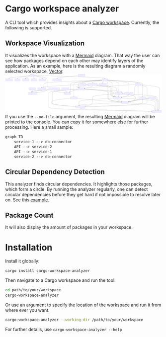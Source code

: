 # Cargo workspace analyzer

A CLI tool which provides insights about
a [Cargo workspace](https://doc.rust-lang.org/book/ch14-03-cargo-workspaces.html). Currently, the following is
supported.

## Workspace Visualization

It visualizes the workspace with a [Mermaid](https://mermaid.js.org/) diagram. That way the user can see how packages
depend on each other may identify layers of the application. As an example, here is the resulting diagram a randomly
selected workspace, [Vector](https://github.com/vectordotdev/vector).
<img src="examples/vector.svg">
If you use the `--no-file` argument, the resulting [Mermaid](https://mermaid.js.org/) diagram will be printed to the
console. You can copy it for somewhere else for further processing. Here a small sample:

```
graph TD
    service-1 --> db-connector
    API --> service-2
    API --> service-1
    service-2 --> db-connector
```

## Circular Dependency Detection

This analyzer finds circular dependencies. It highlights those packages, which form a circle. By running the analyzer
regularly, one can detect circular dependencies before they get hard if not impossible to resolve later on.
See
this [example](https://www.mermaidchart.com/raw/35c87214-1aea-46a9-b633-8fd3bd4f90ad?theme=light&version=v0.1&format=svg).

## Package Count

It will also display the amount of packages in your workspace.

# Installation

Install it globally:

 ```sh
 cargo install cargo-workspace-analyzer
 ```

Then navigate to a Cargo workspace and run the tool:

 ```sh
 cd path/to/your/workspace
 cargo-workspace-analyzer
 ```

Or use an argument to specify the location of the workspace and run it from where ever you want.

 ```sh
 cargo-workspace-analyzer --working-dir /path/to/your/workspace
 ```

For further details, use `cargo-workspace-analyzer --help`
